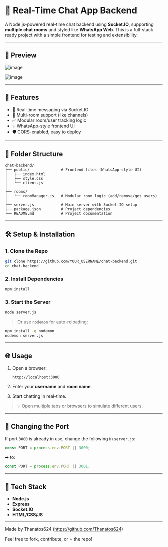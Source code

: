 # 💬 Real-Time Chat App Backend

A Node.js-powered real-time chat backend using **Socket.IO**, supporting **multiple chat rooms** and styled like **WhatsApp Web**. This is a full-stack ready project with a simple frontend for testing and extensibility.

---

## 📸 Preview

<!-- 👉 Add your screenshot below by dragging it into the GitHub README area after pushing -->
![image](https://github.com/user-attachments/assets/22f81660-b404-43f4-9f9b-b6799b1688e5)

![image](https://github.com/user-attachments/assets/4b987546-ace7-4fc2-9883-4830ee045627)



---

## 🚀 Features

- 🔗 Real-time messaging via Socket.IO  
- 💬 Multi-room support (like channels)  
- ✅ Modular room/user tracking logic  
- 💡 WhatsApp-style frontend UI  
- 🛡 CORS-enabled, easy to deploy  

---

## 📁 Folder Structure

```
chat-backend/
├── public/              # Frontend files (WhatsApp-style UI)
│   ├── index.html
│   ├── style.css
│   └── client.js
│
├── rooms/
│   └── roomManager.js   # Modular room logic (add/remove/get users)
│
├── server.js            # Main server with Socket.IO setup
├── package.json         # Project dependencies
└── README.md            # Project documentation
```

---

## 🛠 Setup & Installation

### 1. Clone the Repo

```bash
git clone https://github.com/YOUR_USERNAME/chat-backend.git
cd chat-backend
```

### 2. Install Dependencies

```bash
npm install
```

### 3. Start the Server

```bash
node server.js
```

> Or use `nodemon` for auto-reloading:

```bash
npm install -g nodemon
nodemon server.js
```

---

## 🌐 Usage

1. Open a browser:
   ```
   http://localhost:3000
   ```

2. Enter your **username** and **room name**.

3. Start chatting in real-time.

> 💡 Open multiple tabs or browsers to simulate different users.

---

## 🔄 Changing the Port

If port `3000` is already in use, change the following in `server.js`:

```js
const PORT = process.env.PORT || 3000;
```

➡ to:

```js
const PORT = process.env.PORT || 3001;
```

---

## 🧩 Tech Stack

- **Node.js**
- **Express**
- **Socket.IO**
- **HTML/CSS/JS**

---


Made by Thanatos624 (https://github.com/Thanatos624)

Feel free to fork, contribute, or ⭐ the repo!
